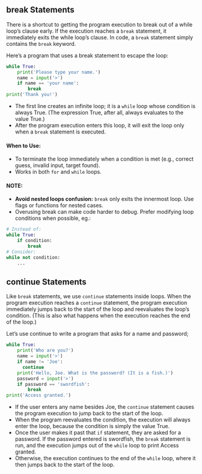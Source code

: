 ## break Statements
There is a shortcut to getting the program execution to break out of a while loop’s clause early. If the execution reaches a `break` statement, it immediately exits the while loop’s clause. In code, a `break` statement simply contains the `break` keyword.  

Here’s a program that uses a break statement to escape the loop:
```python
while True:
    print('Please type your name.')
    name = input('>')
    if name == 'your name':
        break
print('Thank you!') 
```
- The first line creates an infinite loop; it is a `while` loop whose condition is always True. (The expression True, after all, always evaluates to the value True.)
- After the program execution enters this loop, it will exit the loop only when a `break` statement is executed.

#### When to Use:
- To terminate the loop immediately when a condition is met (e.g., correct guess, invalid input, target found).
- Works in both `for` and `while` loops.

#### NOTE:
- **Avoid nested loops confusion:** `break` only exits the innermost loop. Use flags or functions for nested cases.
- Overusing break can make code harder to debug. Prefer modifying loop conditions when possible, eg.:
```python
# Instead of:
while True:
    if condition:
        break
# Consider:
while not condition:
    ...
```

## continue Statements
Like `break` statements, we use `continue` statements inside loops. When the program execution reaches a `continue` statement, the program execution immediately jumps back to the start of the loop and reevaluates the loop’s condition. (This is also what happens when the execution reaches the end of the loop.)  

Let’s use continue to write a program that asks for a name and password;  
```python
while True:
    print('Who are you?')
    name = input('>')
    if name != 'Joe':
      continue
    print('Hello, Joe. What is the password? (It is a fish.)')
    password = input('>')
    if password == 'swordfish':
        break
print('Access granted.')
```
- If the user enters any name besides Joe, the `continue` statement causes the program execution to jump back to the start of the loop.
- When the program reevaluates the condition, the execution will always enter the loop, because the condition is simply the value True.
- Once the user makes it past that `if` statement, they are asked for a password. If the password entered is swordfish, the `break` statement is run, and the execution jumps out of the `while` loop to print Access granted. 
- Otherwise, the execution continues to the end of the `while` loop, where it then jumps back to the start of the loop.
